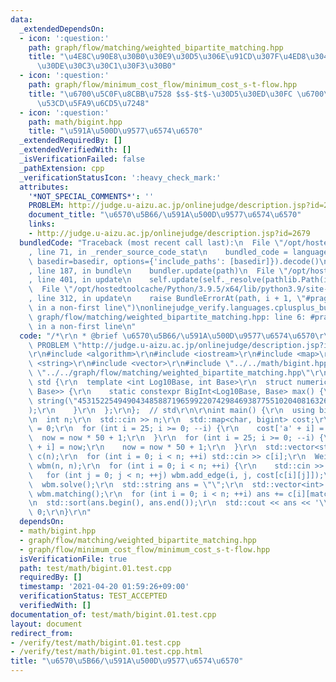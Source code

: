 ```yaml
---
data:
  _extendedDependsOn:
  - icon: ':question:'
    path: graph/flow/matching/weighted_bipartite_matching.hpp
    title: "\u4E8C\u90E8\u30B0\u30E9\u30D5\u306E\u91CD\u307F\u4ED8\u304D\u6700\u5927\
      \u30DE\u30C3\u30C1\u30F3\u30B0"
  - icon: ':question:'
    path: graph/flow/minimum_cost_flow/minimum_cost_s-t-flow.hpp
    title: "\u6700\u5C0F\u8CBB\u7528 $s$-$t$-\u30D5\u30ED\u30FC \u6700\u77ED\u8DEF\
      \u53CD\u5FA9\u6CD5\u7248"
  - icon: ':question:'
    path: math/bigint.hpp
    title: "\u591A\u500D\u9577\u6574\u6570"
  _extendedRequiredBy: []
  _extendedVerifiedWith: []
  _isVerificationFailed: false
  _pathExtension: cpp
  _verificationStatusIcon: ':heavy_check_mark:'
  attributes:
    '*NOT_SPECIAL_COMMENTS*': ''
    PROBLEM: http://judge.u-aizu.ac.jp/onlinejudge/description.jsp?id=2679
    document_title: "\u6570\u5B66/\u591A\u500D\u9577\u6574\u6570"
    links:
    - http://judge.u-aizu.ac.jp/onlinejudge/description.jsp?id=2679
  bundledCode: "Traceback (most recent call last):\n  File \"/opt/hostedtoolcache/Python/3.9.5/x64/lib/python3.9/site-packages/onlinejudge_verify/documentation/build.py\"\
    , line 71, in _render_source_code_stat\n    bundled_code = language.bundle(stat.path,\
    \ basedir=basedir, options={'include_paths': [basedir]}).decode()\n  File \"/opt/hostedtoolcache/Python/3.9.5/x64/lib/python3.9/site-packages/onlinejudge_verify/languages/cplusplus.py\"\
    , line 187, in bundle\n    bundler.update(path)\n  File \"/opt/hostedtoolcache/Python/3.9.5/x64/lib/python3.9/site-packages/onlinejudge_verify/languages/cplusplus_bundle.py\"\
    , line 401, in update\n    self.update(self._resolve(pathlib.Path(included), included_from=path))\n\
    \  File \"/opt/hostedtoolcache/Python/3.9.5/x64/lib/python3.9/site-packages/onlinejudge_verify/languages/cplusplus_bundle.py\"\
    , line 312, in update\n    raise BundleErrorAt(path, i + 1, \"#pragma once found\
    \ in a non-first line\")\nonlinejudge_verify.languages.cplusplus_bundle.BundleErrorAt:\
    \ graph/flow/matching/weighted_bipartite_matching.hpp: line 6: #pragma once found\
    \ in a non-first line\n"
  code: "/*\r\n * @brief \u6570\u5B66/\u591A\u500D\u9577\u6574\u6570\r\n */\r\n#define\
    \ PROBLEM \"http://judge.u-aizu.ac.jp/onlinejudge/description.jsp?id=2679\"\r\n\
    \r\n#include <algorithm>\r\n#include <iostream>\r\n#include <map>\r\n#include\
    \ <string>\r\n#include <vector>\r\n#include \"../../math/bigint.hpp\"\r\n#include\
    \ \"../../graph/flow/matching/weighted_bipartite_matching.hpp\"\r\n\r\nnamespace\
    \ std {\r\n  template <int Log10Base, int Base>\r\n  struct numeric_limits<BigInt<Log10Base,\
    \ Base>> {\r\n    static constexpr BigInt<Log10Base, Base> max() {\r\n      return\
    \ string(\"453152254949043485887196599220742984693877551020408163265306122448979591836734693877551\"\
    );\r\n    }\r\n  };\r\n};  // std\r\n\r\nint main() {\r\n  using bigint = BigInt<>;\r\
    \n  int n;\r\n  std::cin >> n;\r\n  std::map<char, bigint> cost;\r\n  bigint now\
    \ = 0;\r\n  for (int i = 25; i >= 0; --i) {\r\n    cost['a' + i] = now;\r\n  \
    \  now = now * 50 + 1;\r\n  }\r\n  for (int i = 25; i >= 0; --i) {\r\n    cost['A'\
    \ + i] = now;\r\n    now = now * 50 + 1;\r\n  }\r\n  std::vector<std::string>\
    \ c(n);\r\n  for (int i = 0; i < n; ++i) std::cin >> c[i];\r\n  WeightedBipartiteMatching<bigint>\
    \ wbm(n, n);\r\n  for (int i = 0; i < n; ++i) {\r\n    std::cin >> c[i];\r\n \
    \   for (int j = 0; j < n; ++j) wbm.add_edge(i, j, cost[c[i][j]]);\r\n  }\r\n\
    \  wbm.solve();\r\n  std::string ans = \"\";\r\n  std::vector<int> matching =\
    \ wbm.matching();\r\n  for (int i = 0; i < n; ++i) ans += c[i][matching[i]];\r\
    \n  std::sort(ans.begin(), ans.end());\r\n  std::cout << ans << '\\n';\r\n  return\
    \ 0;\r\n}\r\n"
  dependsOn:
  - math/bigint.hpp
  - graph/flow/matching/weighted_bipartite_matching.hpp
  - graph/flow/minimum_cost_flow/minimum_cost_s-t-flow.hpp
  isVerificationFile: true
  path: test/math/bigint.01.test.cpp
  requiredBy: []
  timestamp: '2021-04-20 01:59:26+09:00'
  verificationStatus: TEST_ACCEPTED
  verifiedWith: []
documentation_of: test/math/bigint.01.test.cpp
layout: document
redirect_from:
- /verify/test/math/bigint.01.test.cpp
- /verify/test/math/bigint.01.test.cpp.html
title: "\u6570\u5B66/\u591A\u500D\u9577\u6574\u6570"
---
```

